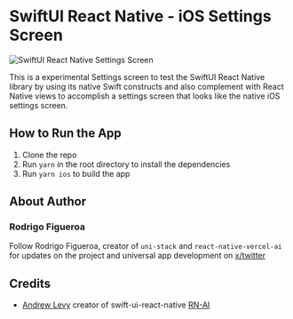 # SwiftUI React Native - iOS Settings Screen

<img src="https://i.imgur.com/7AR0XrJ.jpeg" alt="SwiftUI React Native Settings Screen">

This is a experimental Settings screen to test the SwiftUI React Native library by using its native Swift constructs and also complement with React Native views to accomplish a settings screen that looks like the native iOS settings screen.

## How to Run the App

1. Clone the repo
2. Run `yarn` in the root directory to install the dependencies
3. Run `yarn ios` to build the app

## About Author

### Rodrigo Figueroa

Follow Rodrigo Figueroa, creator of `uni-stack` and `react-native-vercel-ai` for updates on the project and universal app development on [x/twitter](https://twitter.com/bidah)

## Credits

- [Andrew Levy](https://x.com/hugemathguy) creator of swift-ui-react-native [RN-AI](https://github.com/andrew-levy/swiftui-react-native)
